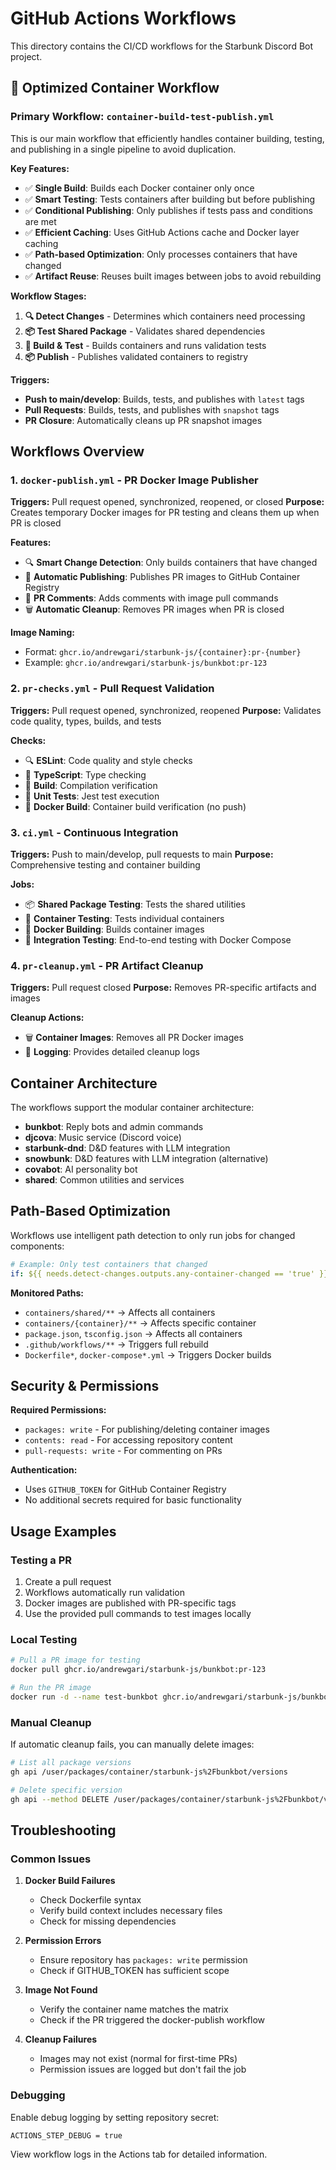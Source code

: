 # GitHub Actions Workflows

This directory contains the CI/CD workflows for the Starbunk Discord Bot project.

## 🚀 **Optimized Container Workflow**

### **Primary Workflow: `container-build-test-publish.yml`**

This is our main workflow that efficiently handles container building, testing, and publishing in a single pipeline to avoid duplication.

**Key Features:**
- ✅ **Single Build**: Builds each Docker container only once
- ✅ **Smart Testing**: Tests containers after building but before publishing
- ✅ **Conditional Publishing**: Only publishes if tests pass and conditions are met
- ✅ **Efficient Caching**: Uses GitHub Actions cache and Docker layer caching
- ✅ **Path-based Optimization**: Only processes containers that have changed
- ✅ **Artifact Reuse**: Reuses built images between jobs to avoid rebuilding

**Workflow Stages:**
1. **🔍 Detect Changes** - Determines which containers need processing
2. **📦 Test Shared Package** - Validates shared dependencies
3. **🐳 Build & Test** - Builds containers and runs validation tests
4. **📦 Publish** - Publishes validated containers to registry

**Triggers:**
- **Push to main/develop**: Builds, tests, and publishes with `latest` tags
- **Pull Requests**: Builds, tests, and publishes with `snapshot` tags
- **PR Closure**: Automatically cleans up PR snapshot images

## Workflows Overview

### 1. `docker-publish.yml` - PR Docker Image Publisher
**Triggers:** Pull request opened, synchronized, reopened, or closed
**Purpose:** Creates temporary Docker images for PR testing and cleans them up when PR is closed

**Features:**
- 🔍 **Smart Change Detection**: Only builds containers that have changed
- 🚀 **Automatic Publishing**: Publishes PR images to GitHub Container Registry
- 💬 **PR Comments**: Adds comments with image pull commands
- 🗑️ **Automatic Cleanup**: Removes PR images when PR is closed

**Image Naming:**
- Format: `ghcr.io/andrewgari/starbunk-js/{container}:pr-{number}`
- Example: `ghcr.io/andrewgari/starbunk-js/bunkbot:pr-123`

### 2. `pr-checks.yml` - Pull Request Validation
**Triggers:** Pull request opened, synchronized, reopened
**Purpose:** Validates code quality, types, builds, and tests

**Checks:**
- 🔍 **ESLint**: Code quality and style checks
- 🔧 **TypeScript**: Type checking
- 🔨 **Build**: Compilation verification
- 🧪 **Unit Tests**: Jest test execution
- 🐳 **Docker Build**: Container build verification (no push)

### 3. `ci.yml` - Continuous Integration
**Triggers:** Push to main/develop, pull requests to main
**Purpose:** Comprehensive testing and container building

**Jobs:**
- 📦 **Shared Package Testing**: Tests the shared utilities
- 🧪 **Container Testing**: Tests individual containers
- 🐳 **Docker Building**: Builds container images
- 🔗 **Integration Testing**: End-to-end testing with Docker Compose

### 4. `pr-cleanup.yml` - PR Artifact Cleanup
**Triggers:** Pull request closed
**Purpose:** Removes PR-specific artifacts and images

**Cleanup Actions:**
- 🗑️ **Container Images**: Removes all PR Docker images
- 📝 **Logging**: Provides detailed cleanup logs

## Container Architecture

The workflows support the modular container architecture:

- **bunkbot**: Reply bots and admin commands
- **djcova**: Music service (Discord voice)
- **starbunk-dnd**: D&D features with LLM integration
- **snowbunk**: D&D features with LLM integration (alternative)
- **covabot**: AI personality bot
- **shared**: Common utilities and services

## Path-Based Optimization

Workflows use intelligent path detection to only run jobs for changed components:

```yaml
# Example: Only test containers that changed
if: ${{ needs.detect-changes.outputs.any-container-changed == 'true' }}
```

**Monitored Paths:**
- `containers/shared/**` → Affects all containers
- `containers/{container}/**` → Affects specific container
- `package.json`, `tsconfig.json` → Affects all containers
- `.github/workflows/**` → Triggers full rebuild
- `Dockerfile*`, `docker-compose*.yml` → Triggers Docker builds

## Security & Permissions

**Required Permissions:**
- `packages: write` - For publishing/deleting container images
- `contents: read` - For accessing repository content
- `pull-requests: write` - For commenting on PRs

**Authentication:**
- Uses `GITHUB_TOKEN` for GitHub Container Registry
- No additional secrets required for basic functionality

## Usage Examples

### Testing a PR
1. Create a pull request
2. Workflows automatically run validation
3. Docker images are published with PR-specific tags
4. Use the provided pull commands to test images locally

### Local Testing
```bash
# Pull a PR image for testing
docker pull ghcr.io/andrewgari/starbunk-js/bunkbot:pr-123

# Run the PR image
docker run -d --name test-bunkbot ghcr.io/andrewgari/starbunk-js/bunkbot:pr-123
```

### Manual Cleanup
If automatic cleanup fails, you can manually delete images:
```bash
# List all package versions
gh api /user/packages/container/starbunk-js%2Fbunkbot/versions

# Delete specific version
gh api --method DELETE /user/packages/container/starbunk-js%2Fbunkbot/versions/{version_id}
```

## Troubleshooting

### Common Issues

1. **Docker Build Failures**
   - Check Dockerfile syntax
   - Verify build context includes necessary files
   - Check for missing dependencies

2. **Permission Errors**
   - Ensure repository has `packages: write` permission
   - Check if GITHUB_TOKEN has sufficient scope

3. **Image Not Found**
   - Verify the container name matches the matrix
   - Check if the PR triggered the docker-publish workflow

4. **Cleanup Failures**
   - Images may not exist (normal for first-time PRs)
   - Permission issues are logged but don't fail the job

### Debugging

Enable debug logging by setting repository secret:
```
ACTIONS_STEP_DEBUG = true
```

View workflow logs in the Actions tab for detailed information.
